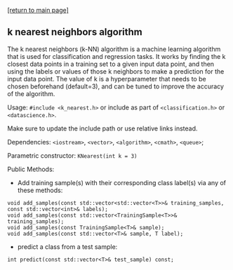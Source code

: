 [[return to main page]](../../../README.md)
## k nearest neighbors algorithm
The k nearest neighbors (k-NN) algorithm is a machine learning algorithm that is used for classification and regression tasks. It works by finding the k closest data points in a training set to a given input data point, and then using the labels or values of those k neighbors to make a prediction for the input data point. The value of k is a hyperparameter that needs to be chosen beforehand (default=3), and can be tuned to improve the accuracy of the algorithm.

Usage: `#include <k_nearest.h>` or include as part of `<classification.h>` or `<datascience.h>`.

Make sure to update the include path or use relative links instead.

Dependencies: `<iostream>`, `<vector>`, `<algorithm>`, `<cmath>`, `<queue>`;

Parametric constructor: `KNearest(int k = 3)`

Public Methods:
- Add training sample(s) with their corresponding class label(s) via any of these methods:
```
void add_samples(const std::vector<std::vector<T>>& training_samples, const std::vector<int>& labels);
void add_samples(const std::vector<TrainingSample<T>>& training_samples);
void add_samples(const TrainingSample<T>& sample);
void add_samples(const std::vector<T>& sample, T label);
```
- predict a class from a test sample:
```
int predict(const std::vector<T>& test_sample) const;
```